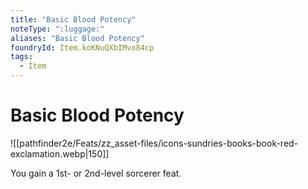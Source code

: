 ```yaml
---
title: "Basic Blood Potency"
noteType: ":luggage:"
aliases: "Basic Blood Potency"
foundryId: Item.koKNuQXbIMvo84cp
tags:
  - Item
---
```


# Basic Blood Potency
![[pathfinder2e/Feats/zz_asset-files/icons-sundries-books-book-red-exclamation.webp|150]]

You gain a 1st- or 2nd-level sorcerer feat.
